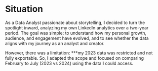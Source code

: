 # Situation
As a Data Analyst passionate about storytelling, I decided to turn the spotlight inward, analyzing my own LinkedIn analytics over a two-year period.
The goal was simple: to understand how my personal growth, audience, and engagement have evolved, and to see whether the data aligns with my journey as an analyst and creator.

However, there was a limitation: ***my 2023 data was restricted and not fully exportable.
So, I adapted the scope and focused on comparing February to July (2023 vs 2024) using the data I could access.

